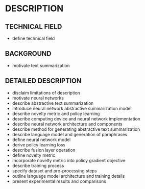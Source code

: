 # DESCRIPTION

## TECHNICAL FIELD

- define technical field

## BACKGROUND

- motivate text summarization

## DETAILED DESCRIPTION

- disclaim limitations of description
- motivate neural networks
- describe abstractive text summarization
- introduce neural network abstractive summarization model
- describe novelty metric and policy learning
- describe computing device and neural network implementation
- describe neural network architecture and components
- describe method for generating abstractive text summarization
- describe language model and generation of paraphrases
- define neural network model
- derive policy learning loss
- describe fusion layer operation
- define novelty metric
- incorporate novelty metric into policy gradient objective
- describe training process
- specify dataset and pre-processing steps
- outline language model architecture and training details
- present experimental results and comparisons

